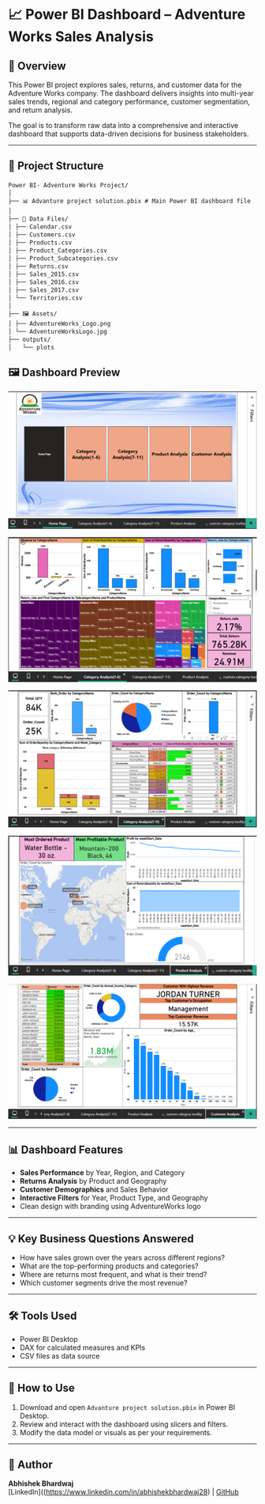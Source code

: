 # 📈 Power BI Dashboard – Adventure Works Sales Analysis

## 📝 Overview

This Power BI project explores sales, returns, and customer data for the Adventure Works company. The dashboard delivers insights into multi-year sales trends, regional and category performance, customer segmentation, and return analysis.

The goal is to transform raw data into a comprehensive and interactive dashboard that supports data-driven decisions for business stakeholders.

---

## 📂 Project Structure
```
Power BI- Adventure Works Project/
│
├── 📊 Advanture project solution.pbix # Main Power BI dashboard file
│
├── 📁 Data Files/
│ ├── Calendar.csv
│ ├── Customers.csv
│ ├── Products.csv
│ ├── Product_Categories.csv
│ ├── Product_Subcategories.csv
│ ├── Returns.csv
│ ├── Sales_2015.csv
│ ├── Sales_2016.csv
│ ├── Sales_2017.csv
│ └── Territories.csv
│
├── 🖼️ Assets/
│ ├── AdventureWorks_Logo.png
│ └── AdventureWorksLogo.jpg
├── outputs/
│   └── plots

```
## 🖼️ Dashboard Preview

![Home Page](outputs/plots/Homepage.png)

![Category Analysis 1](outputs/plots/category_analysis1.png)

![Category Analysis 2](outputs/plots/category_analysis2.png)

![Product Analysis](outputs/plots/product_analysis.png)

![Customer Analysis](outputs/plots/customer_analysis.png)

---

## 📊 Dashboard Features

- **Sales Performance** by Year, Region, and Category
- **Returns Analysis** by Product and Geography
- **Customer Demographics** and Sales Behavior
- **Interactive Filters** for Year, Product Type, and Geography
- Clean design with branding using AdventureWorks logo

---

## 💡 Key Business Questions Answered

- How have sales grown over the years across different regions?
- What are the top-performing products and categories?
- Where are returns most frequent, and what is their trend?
- Which customer segments drive the most revenue?

---

## 🛠️ Tools Used

- Power BI Desktop
- DAX for calculated measures and KPIs
- CSV files as data source

---

## 🚀 How to Use

1. Download and open `Advanture project solution.pbix` in Power BI Desktop.
2. Review and interact with the dashboard using slicers and filters.
3. Modify the data model or visuals as per your requirements.

---

## 📌 Author

**Abhishek Bhardwaj**  
[LinkedIn]((https://www.linkedin.com/in/abhishekbhardwaj28) | [GitHub](https://github.com/abhishek-9617)
